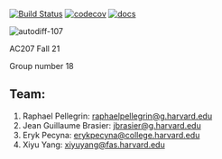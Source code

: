 [![Build Status](https://app.travis-ci.com/cs107-errajexi/cs107-FinalProject.svg?token=MV6ZCvzJMZTkyEnN1o6m&branch=main)](https://app.travis-ci.com/cs107-errajexi/cs107-FinalProject)
[![codecov](https://codecov.io/gh/cs107-errajexi/cs107-FinalProject/branch/main/graph/badge.svg?token=DGJBAM78NF)](https://codecov.io/gh/cs107-errajexi/cs107-FinalProject)
[![docs](https://img.shields.io/static/v1.svg?label=docs&message=0.0.2&color=blue)](https://jgbrasier.github.io/cs107test/)

![autodiff-107](figs/logo.png)

AC207 Fall 21

Group number 18


## Team:
1. Raphael Pellegrin: 	raphaelpellegrin@g.harvard.edu
2. Jean Guillaume Brasier: jbrasier@g.harvard.edu
3. Eryk Pecyna: erykpecyna@college.harvard.edu
4. Xiyu Yang: xiyuyang@fas.harvard.edu
